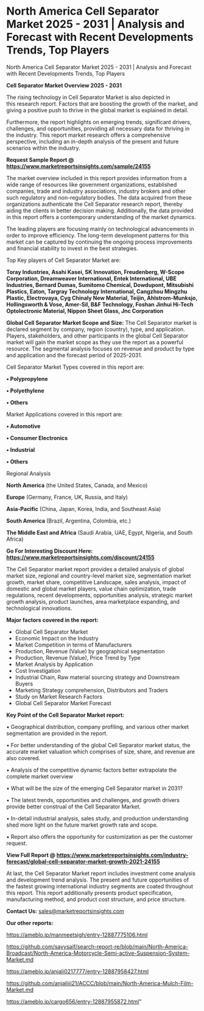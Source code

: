 # North America Cell Separator Market 2025 - 2031 | Analysis and Forecast with Recent Developments Trends, Top Players
North America Cell Separator Market 2025 - 2031 | Analysis and Forecast with Recent Developments Trends, Top Players

<Strong> Cell Separator Market Overview 2025 - 2031</strong>

The rising technology in Cell Separator Market is also depicted in this research report. Factors that are boosting the growth of the market, and giving a positive push to thrive in the global market is explained in detail.

Furthermore, the report highlights on emerging trends, significant drivers, challenges, and opportunities, providing all necessary data for thriving in the industry. This report market research offers a comprehensive perspective, including an in-depth analysis of the present and future scenarios within the industry.

<strong>Request Sample Report @ <a href=https://www.marketreportsinsights.com/sample/24155>https://www.marketreportsinsights.com/sample/24155</a></strong>

The market overview included in this report provides information from a wide range of resources like government organizations, established companies, trade and industry associations, industry brokers and other such regulatory and non-regulatory bodies. The data acquired from these organizations authenticate the Cell Separator research report, thereby aiding the clients in better decision making. Additionally, the data provided in this report offers a contemporary understanding of the market dynamics.

The leading players are focusing mainly on technological advancements in order to improve efficiency. The long-term development patterns for this market can be captured by continuing the ongoing process improvements and financial stability to invest in the best strategies.

Top Key players of Cell Separator Market are:

<strong>Toray Industries, Asahi Kasei, SK Innovation, Freudenberg, W-Scope Corporation, Dreamweaver International, Entek International, UBE Industries, Bernard Dumas, Sumitomo Chemical, Dowdupont, Mitsubishi Plastics, Eaton, Targray Technology International, Cangzhou Mingzhu Plastic, Electrovaya, Cyg Chinaly New Material, Teijin, Ahlstrom-Munksjo, Hollingsworth & Vose, Amer-Sil, B&F Technology, Foshan Jinhui Hi-Tech Optolectronic Material, Nippon Sheet Glass, Jnc Corporation</strong>

<strong><b>Global Cell Separator Market Scope and Size:</b></strong>
The Cell Separator market is declared segment by company, region (country), type, and application. Players, stakeholders, and other participants in the global Cell Separator market will gain the market scope as they use the report as a powerful resource. The segmental analysis focuses on revenue and product by type and application and the forecast period of 2025-2031.

Cell Separator Market Types covered in this report are:

<strong>• Polypropylene

• Polyethylene

• Others</strong>

Market Applications covered in this report are:

<strong>• Automotive

• Consumer Electronics

• Industrial

• Others</strong> 

Regional Analysis

<strong>North America</strong> (the United States, Canada, and Mexico)

<strong>Europe</strong> (Germany, France, UK, Russia, and Italy)

<strong>Asia-Pacific</strong> (China, Japan, Korea, India, and Southeast Asia)

<strong>South America</strong> (Brazil, Argentina, Colombia, etc.)

<strong>The Middle East and Africa</strong> (Saudi Arabia, UAE, Egypt, Nigeria, and South Africa)

<strong>Go For Interesting Discount Here: <a href=https://www.marketreportsinsights.com/discount/24155>https://www.marketreportsinsights.com/discount/24155</a></strong>

The Cell Separator market report provides a detailed analysis of global market size, regional and country-level market size, segmentation market growth, market share, competitive Landscape, sales analysis, impact of domestic and global market players, value chain optimization, trade regulations, recent developments, opportunities analysis, strategic market growth analysis, product launches, area marketplace expanding, and technological innovations.

<strong><b>Major factors covered in the report:</b></strong>
<ul>
  <li>Global Cell Separator Market </li>
  <li>Economic Impact on the Industry</li>
  <li>Market Competition in terms of Manufacturers</li>
  <li>Production, Revenue (Value) by geographical segmentation</li>
  <li>Production, Revenue (Value), Price Trend by Type</li>
  <li>Market Analysis by Application</li>
  <li>Cost Investigation</li>
  <li>Industrial Chain, Raw material sourcing strategy and Downstream Buyers</li>
  <li>Marketing Strategy comprehension, Distributors and Traders</li>
  <li>Study on Market Research Factors</li>
  <li>Global Cell Separator Market Forecast</li>
</ul>

<strong><b>Key Point of the Cell Separator Market report:</b></strong>

• Geographical distribution, company profiling, and various other market segmentation are provided in the report.

• For better understanding of the global Cell Separator market status, the accurate market valuation which comprises of size, share, and revenue are also covered.

• Analysis of the competitive dynamic factors better extrapolate the complete market overview

• What will be the size of the emerging Cell Separator market in 2031?

• The latest trends, opportunities and challenges, and growth drivers provide better construal of the Cell Separator Market.

• In-detail industrial analysis, sales study, and production understanding shed more light on the future market growth rate and scope.

• Report also offers the opportunity for customization as per the customer request.

<strong><b>View Full Report @ <a href=https://www.marketreportsinsights.com/industry-forecast/global-cell-separator-market-growth-2021-24155>https://www.marketreportsinsights.com/industry-forecast/global-cell-separator-market-growth-2021-24155</a></b></strong>


At last, the Cell Separator Market report includes investment come analysis and development trend analysis. The present and future opportunities of the fastest growing international industry segments are coated throughout this report. This report additionally presents product specification, manufacturing method, and product cost structure, and price structure.

<strong>Contact Us:</strong>
sales@marketreportsinsights.com

<strong>Our other reports:</strong>

<a href=https://ameblo.jp/manmeetsigh/entry-12887775106.html>https://ameblo.jp/manmeetsigh/entry-12887775106.html</a>

<a href=https://github.com/sayysaif/search-report-re/blob/main/North-America-Broadcast/North-America-Motorcycle-Semi-active-Suspension-System-Market.md>https://github.com/sayysaif/search-report-re/blob/main/North-America-Broadcast/North-America-Motorcycle-Semi-active-Suspension-System-Market.md</a>

<a href=https://ameblo.jp/anjali0217777/entry-12887958427.html>https://ameblo.jp/anjali0217777/entry-12887958427.html</a>

<a href=https://github.com/anjaliiii21/ACCC/blob/main/North-America-Mulch-Film-Market.md>https://github.com/anjaliiii21/ACCC/blob/main/North-America-Mulch-Film-Market.md</a>

<a href=https://ameblo.jp/cargo656/entry-12887955872.html>https://ameblo.jp/cargo656/entry-12887955872.html</a>"
